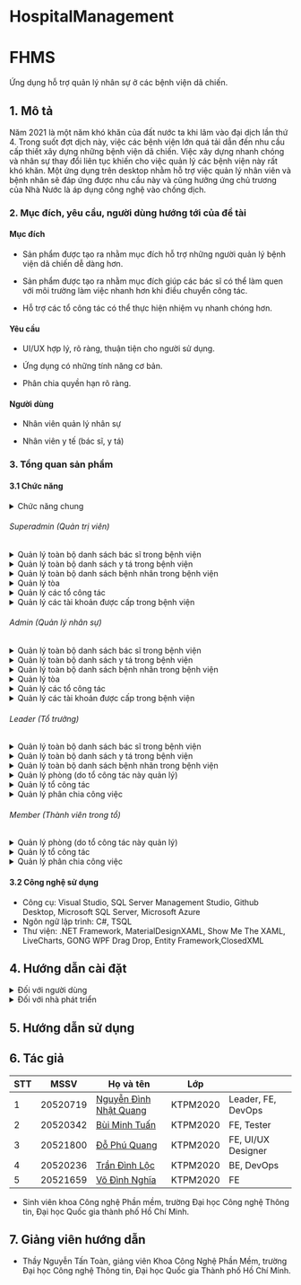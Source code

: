 # HospitalManagement
 
# FHMS

Ứng dụng hỗ trợ quản lý nhân sự ở các bệnh viện dã chiến.

## 1. Mô tả 

  Năm 2021 là một năm khó khăn của đất nước ta khi lâm vào đại dịch lần thứ 4. Trong suốt đợt dịch này, việc các bệnh viện lớn quá tải dẫn đến nhu cầu cấp thiết
  xây dựng những bệnh viện dã chiến. Việc xây dựng nhanh chóng và nhân sự thay đổi liên tục khiến cho việc quản lý các bệnh viện này rất khó khăn. Một ứng dụng trên desktop nhằm hỗ trợ việc quản lý nhân viên và bệnh nhân sẽ đáp ứng được nhu cầu này và cũng hưởng ứng chủ trương của Nhà Nước là áp dụng công nghệ vào chống dịch.


### 2. Mục đích, yêu cầu, người dùng hướng tới của đề tài

#### Mục đích

* Sản phẩm được tạo ra nhằm mục đích hỗ trợ những người quản lý bệnh viện dã chiến dễ dàng hơn. 

* Sản phẩm được tạo ra nhằm mục đích giúp các bác sĩ có thể làm quen với môi trường làm việc nhanh hơn khi điều chuyển công tác. 

* Hỗ trợ các tổ công tác có thể thực hiện nhiệm vụ nhanh chóng hơn. 

#### Yêu cầu

* UI/UX hợp lý, rõ ràng, thuận tiện cho người sử dụng. 

* Ứng dụng có những tính năng cơ bản. 

* Phân chia quyền hạn rõ ràng. 

#### Người dùng

* Nhân viên quản lý nhân sự

* Nhân viên y tế (bác sĩ, y tá)

### 3. Tổng quan sản phẩm

#### 3.1 Chức năng
<details>
  <summary>Chức năng chung</summary>
 
- Đăng nhập
- Đăng xuất
- Quên mật khẩu
- Theo dõi số liệu tổng quan của bệnh viện
- Thiết lập các thông tin cá nhân của bản thân
- Báo cáo lỗi

</details>

  ###### Superadmin (Quản trị viên)

  <details>
    <summary>Quản lý toàn bộ danh sách bác sĩ trong bệnh viện</summary>

  - Tìm kiếm
  - Sắp xếp
  - Xóa
  - Xem chi tiết
  - Sửa
  - Xuất excel

  </details>

  <details>
    <summary>Quản lý toàn bộ danh sách y tá trong bệnh viện</summary>

  - Tìm kiếm
  - Sắp xếp
  - Xóa
  - Xem chi tiết
  - Sửa
  - Xuất excel

  </details>

  <details>
    <summary>Quản lý toàn bộ danh sách bệnh nhân trong bệnh viện</summary>

  - Tìm kiếm
  - Sắp xếp
  - Thêm
  - Xóa
  - Xem chi tiết
  - Sửa
  - Xuất excel

  </details>

  <details>
    <summary>Quản lý tòa</summary>

  - Thêm
  - Xóa
  - Xem chi tiết thông tin bệnh nhân
  - Chuyển bệnh nhân giữa các phòng

  </details>

  <details>
    <summary>Quản lý các tổ công tác</summary>

  - Thêm
  - Xóa
  - Lọc các tổ theo tầng và tòa

  </details>

  <details>
    <summary>Quản lý các tài khoản được cấp trong bệnh viện</summary>

  - Tìm kiếm
  - Sắp xếp
  - Thêm (tài khoản admin, tổ trưởng, bác sĩ, y tá)
  - Xóa

  </details>


  ###### Admin (Quản lý nhân sự)

  <details>
    <summary>Quản lý toàn bộ danh sách bác sĩ trong bệnh viện</summary>

  - Tìm kiếm
  - Sắp xếp
  - Xóa
  - Xem chi tiết
  - Sửa
  - Xuất excel

  </details>

  <details>
    <summary>Quản lý toàn bộ danh sách y tá trong bệnh viện</summary>

  - Tìm kiếm
  - Sắp xếp
  - Xóa
  - Xem chi tiết
  - Sửa
  - Xuất excel

  </details>

  <details>
    <summary>Quản lý toàn bộ danh sách bệnh nhân trong bệnh viện</summary>

  - Tìm kiếm
  - Sắp xếp
  - Thêm
  - Xóa
  - Xem chi tiết
  - Sửa
  - Xuất excel

  </details>

  <details>
    <summary>Quản lý tòa</summary>

  - Xem chi tiết thông tin bệnh nhân
  - Chuyển bệnh nhân giữa các phòng

  </details>

  <details>
    <summary>Quản lý các tổ công tác</summary>

  - Thêm
  - Xóa
  - Lọc các tổ theo tầng và tòa

  </details>

  <details>
    <summary>Quản lý các tài khoản được cấp trong bệnh viện</summary>

  - Tìm kiếm
  - Sắp xếp
  - Thêm (tài khoản tổ trưởng, bác sĩ, y tá)
  - Xóa

  </details>


  ###### Leader (Tổ trưởng)

  <details>
    <summary>Quản lý toàn bộ danh sách bác sĩ trong bệnh viện</summary>

  - Tìm kiếm
  - Sắp xếp
  - Xem chi tiết
  - Xuất excel

  </details>

  <details>
    <summary>Quản lý toàn bộ danh sách y tá trong bệnh viện</summary>

  - Tìm kiếm
  - Sắp xếp
  - Xem chi tiết
  - Xuất excel

  </details>

  <details>
    <summary>Quản lý toàn bộ danh sách bệnh nhân trong bệnh viện</summary>

  - Tìm kiếm
  - Sắp xếp
  - Xem chi tiết
  - Xuất excel

  </details>

  <details>
    <summary>Quản lý phòng (do tổ công tác này quản lý)</summary>

  - Xem chi tiết thông tin bệnh nhân
  - Chuyển bệnh nhân giữa các phòng

  </details>

  <details>
    <summary>Quản lý tổ công tác</summary>

  - Hiển thị thông tin tổ
  - Hiển thị các thành viển trong tổ
  - Hiển thị công việc đã giao, hoàn thành của các thành viên trong tổ.
  - Xem thông tin của các thành viên trong tổ

  </details>

  <details>
    <summary>Quản lý phân chia công việc</summary>

  - Thêm công việc
  - Xóa công Việc
  - Cập nhập thông tin công việc
  - Hiển thị các công việc theo ngày
  - Xuất excel

  </details>


###### Member (Thành viên trong tổ)

  <details>
    <summary>Quản lý phòng (do tổ công tác này quản lý)</summary>

  - Xem chi tiết thông tin bệnh nhân
  - Chuyển bệnh nhân giữa các phòng

  </details>

  <details>
    <summary>Quản lý tổ công tác</summary>

  - Hiển thị thông tin tổ
  - Hiển thị các thành viển trong tổ
  - Hiển thị công việc đã giao, hoàn thành của các thành viên trong tổ.
  - Xem thông tin của các thành viên trong tổ

  </details>

  <details>
    <summary>Quản lý phân chia công việc</summary>

  - Hiển thị các công việc theo ngày
  - Xuất excel

  </details>


#### 3.2 Công nghệ sử dụng

- Công cụ: Visual Studio, SQL Server Management Studio, Github Desktop, Microsoft SQL Server, Microsoft Azure
- Ngôn ngữ lập trình: C#, TSQL
- Thư viện: .NET Framework, MaterialDesignXAML, Show Me The XAML, LiveCharts, GONG WPF Drag Drop, Entity Framework,ClosedXML

## 4. Hướng dẫn cài đặt
<details>
    <summary>Đối với người dùng</summary>

  - Liên hệ với nhà phát triển để hỗ trợ kết nối cơ
  - Hiển thị các thành viển trong tổ
  - Hiển thị công việc đã giao, hoàn thành của các thành viên trong tổ.
  - Xem thông tin của các thành viên trong tổ

</details>

<details>
    <summary>Đối với nhà phát triển</summary>

  - Hiển thị thông tin tổ
  - Hiển thị các thành viển trong tổ
  - Hiển thị công việc đã giao, hoàn thành của các thành viên trong tổ.
  - Xem thông tin của các thành viên trong tổ

</details>

## 5. Hướng dẫn sử dụng


## 6. Tác giả

| STT | MSSV     | Họ và tên                                                  | Lớp      | |
| --- | -------- | ---------------------------------------------------------- | -------- | ------- |
| 1   | 20520719 | [Nguyễn Đình Nhật Quang](https://github.com/quangnhat22)          | KTPM2020 | Leader, FE, DevOps |
| 2   | 20520342 | [Bùi Minh Tuấn](https://github.com/tuan20520342)             | KTPM2020 | FE, Tester |
| 3   | 20521800 | [Đỗ Phú Quang](https://github.com/phuquang14722) | KTPM2020 | FE, UI/UX Designer |
| 4   | 20520236 | [Trần Đình Lộc](https://github.com/LocTranDinh)         | KTPM2020 | BE, DevOps |
| 5   | 20521659 | [Võ Đình Nghĩa](https://github.com/nghia0111)             | KTPM2020 | FE |

* Sinh viên khoa Công nghệ Phần mềm, trường Đại học Công nghệ Thông tin, Đại học Quốc gia thành phố Hồ Chí Minh.

## 7. Giảng viên hướng dẫn

* Thầy Nguyễn Tấn Toàn, giảng viên Khoa Công Nghệ Phần Mềm, trường Đại học Công nghệ Thông tin, Đại học Quốc gia Thành phố Hồ Chí Minh.
